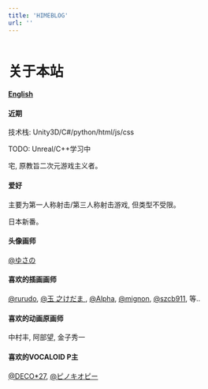 ```yaml
---
title: 'HIMEBLOG'
url: ''
---
```


<img id="_index" loading="lazy" src="" data-zoomable/>

<h1>关于本站</h1>
<h4><a href="../en">English</a></h4>


<div class="main-post-content">
    <div class="main-post-content-txt">
        <h4><span class="important">近期</h4>
        <p>
            技术栈: Unity3D/C#/python/html/js/css
        </p>
        <p>
            TODO: Unreal/C++学习中
        </p>
        <p>
            <ruby>宅<rt class="ttt" data-rt="Otaku"></rt>, 原教旨二次元游戏主义者。
        </p>
        <h4><span class="important">爱好</h4>
        <p>
            主要为<ruby>第一人称射击<rt class="ttt" data-rt="FPS"></rt></ruby>/<ruby>第三人称射击<rt class="ttt" data-rt="TPS"></rt></ruby>游戏, 但类型不受限。
        </p>
        <p>
            日本新番。
        </p>
        <h4><span class="important">头像画师</span></h4>
        <p>
            <a href="https://www.pixiv.net/users/126858" target="_blank">
                @ゆさの
            </a>
        </p>
        <h4><span class="important">喜欢的插画画师</span></h4>
        <p>
            <a href="https://www.pixiv.net/users/25760573" target="_blank">
                @rurudo</a>,
            <a href="https://www.pixiv.net/users/16731" target="_blank">
                @<ruby>玉<rt class="ttt" data-rt="tama"></rt>
                    之<rt class="ttt" data-rt="no"></rt>けだま
                </ruby></a>,
            <a href="https://www.pixiv.net/users/16051830" target="_blank">
                @Alpha</a>,
            <a href="https://www.pixiv.net/users/24234" target="_blank">
                @mignon</a>,
            <a href="https://www.pixiv.net/users/6049901" target="_blank">
                @<ruby>szcb911<rt class="ttt" data-rt="鬼針草"></rt></ruby></a>, 等..
        </p>
        <h4><span class="important">喜欢的动画原画师</span></h4>
        <p>中村丰, 阿部望, 金子秀一</p>
        <h4><span class="important">喜欢的VOCALOID P主</span></h4>
        <p>
            <a href="https://space.bilibili.com/177291194" target="_blank">
                @DECO*27</a>,
            <a href="https://space.bilibili.com/203655966" target="_blank">
                @<ruby>ピノキオピー<rt class="ttt" data-rt="PinocchioP"></rt>
                </ruby>
            </a>
        </p>
    </div>
</div>
